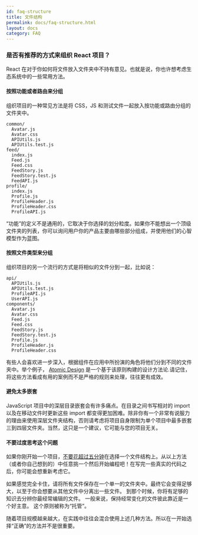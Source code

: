 ```yaml
---
id: faq-structure
title: 文件结构
permalink: docs/faq-structure.html
layout: docs
category: FAQ
---
```


### 是否有推荐的方式来组织 React 项目？

React 在对于你如何将文件放入文件夹中不持有意见。也就是说，你也许想考虑生态系统中的一些常用方法。

#### 按照功能或者路由来分组

组织项目的一种常见方法是将 CSS，JS 和测试文件一起放入按功能或路由分组的文件夹中。

```
common/
  Avatar.js
  Avatar.css
  APIUtils.js
  APIUtils.test.js
feed/
  index.js
  Feed.js
  Feed.css
  FeedStory.js
  FeedStory.test.js
  FeedAPI.js
profile/
  index.js
  Profile.js
  ProfileHeader.js
  ProfileHeader.css
  ProfileAPI.js
```

“功能”的定义不是通用的，它取决于你选择的划分粒度。如果你不能想出一个顶级文件夹的列表，你可以询问用户你的产品主要由哪些部分组成，并使用他们的心智模型作为蓝图。

#### 按照文件类型来分组

组织项目的另一个流行的方式是将相似的文件分到一起，比如说：

```
api/
  APIUtils.js
  APIUtils.test.js
  ProfileAPI.js
  UserAPI.js
components/
  Avatar.js
  Avatar.css
  Feed.js
  Feed.css
  FeedStory.js
  FeedStory.test.js
  Profile.js
  ProfileHeader.js
  ProfileHeader.css
```

有些人会喜欢进一步深入，根据组件在应用中所扮演的角色将他们分到不同的文件夹中。举个例子， [Atomic Design](http://bradfrost.com/blog/post/atomic-web-design/) 是一个基于该原则构建的设计方法论.请记住，将这些方法看成有用的案例而不是严格的规则来处理，往往更有成效。

#### 避免太多嵌套

JavaScript 项目中的深层目录嵌套会有许多痛点。在目录之间书写相对的 import 以及在移动文件时更新这些 import 都变得更加困难。除非你有一个非常有说服力的理由来使用深层文件夹结构，否则请考虑将项目自身限制为单个项目中最多嵌套三到四层文件夹。当然，这只是一个建议，它可能与您的项目无关。

#### 不要过度思考这个问题

如果你刚开始一个项目，[不要花超过五分钟](https://en.wikipedia.org/wiki/Analysis_paralysis)在选择一个文件结构上。从以上方法（或者你自己想到的）中任意挑一个然后开始编程吧！在写完一些真实的代码之后，你可能会想重新考虑它。

如果感觉完全卡住，请将所有文件保存在一个单一的文件夹中。最终它会变得足够大，以至于你会想要从其他文件中分离出一些文件。 到那个时候，你将有足够的知识去分辨你最经常编辑的文件。 一般来说，保持经常变化的文件彼此靠近是一个好主意。 这个原则被称为“托管”。

随着项目规模越来越大，在实践中往往会混合使用上述几种方法。所以在一开始选择“正确”的方法并不是很重要。
